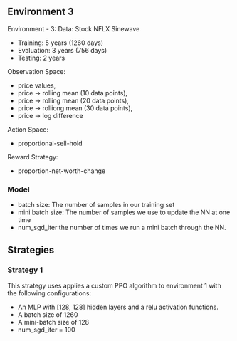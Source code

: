 ## Environment 3
Environment - 3:
Data: Stock NFLX Sinewave
* Training: 5 years (1260 days)
* Evaluation: 3 years (756 days)
* Testing: 2 years

Observation Space: 
* price values,
* price -> rolling mean (10 data points),
* price -> rolling mean (20 data points),
* price -> rolliong mean (30 data points),
* price -> log difference

Action Space: 
* proportional-sell-hold

Reward Strategy: 
* proportion-net-worth-change

### Model
* batch size: The number of samples in our training set
* mini batch size: The number of samples we use to update the NN at one time
* num_sgd_iter the number of times we run a mini batch through the NN.

## Strategies
### Strategy 1
This strategy uses applies a custom PPO algorithm to environment 1 with the following configurations:
* An MLP with [128, 128] hidden layers and a relu activation functions. 
* A batch size of 1260
* A mini-batch size of 128
* num_sgd_iter = 100

